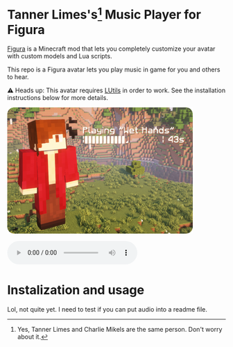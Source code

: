 # Tanner Limes's[^whoIsTannerLimes] Music Player for Figura

[Figura](https://github.com/Kingdom-of-The-Moon/FiguraRewriteRewrite) is a Minecraft mod that lets you completely customize your avatar with custom models and Lua scripts.

This repo is a Figura avatar lets you play music in game for you and others to hear.

⚠️ Heads up: This avatar requires [LUtils](https://github.com/lexize/lutils) in order to work. See the installation instructions below for more details.

![Screenshot of a Figura avatar. The avatar has an info screen showing the playback progress of the song "Wet Hands"](readme_assets/Screenshot.png)

![Example Audio of the avatar playing "Revenge"](readme_assets/Audio_Example.mp3)

# Instalization and usage
Lol, not quite yet. I need to test if you can put audio into a readme file.



[^whoIsTannerLimes]: Yes, Tanner Limes and Charlie Mikels are the same person. Don't worry about it.
